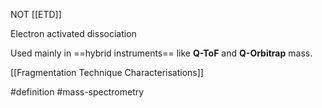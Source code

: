 NOT [[ETD]]

Electron activated dissociation

Used mainly in ==hybrid instruments== like **Q-ToF** and **Q-Orbitrap** mass.

[[Fragmentation Technique Characterisations]]



#definition #mass-spectrometry 